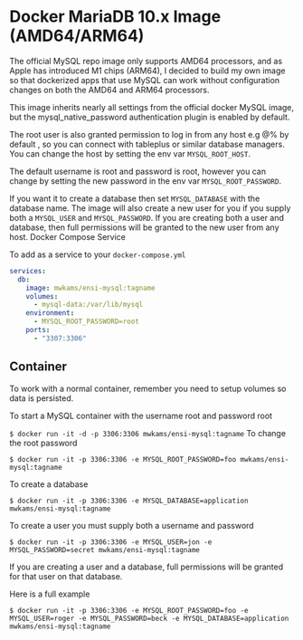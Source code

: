 # Docker MariaDB 10.x Image (AMD64/ARM64)

The official MySQL repo image only supports AMD64 processors, and as Apple has introduced M1 chips (ARM64), I decided to build my own image so that dockerized apps that use MySQL can work without configuration changes on both the AMD64 and ARM64 processors.

This image inherits nearly all settings from the official docker MySQL image, but the mysql_native_password authentication plugin is enabled by default.

The root user is also granted permission to log in from any host e.g @% by default , so you can connect with tableplus or similar database managers. You can change the host by setting the env var `MYSQL_ROOT_HOST`.

The default username is root and password is root, however you can change by setting the new password in the env var `MYSQL_ROOT_PASSWORD`.

If you want it to create a database then set `MYSQL_DATABASE` with the database name. The image will also create a new user for you if you supply both a `MYSQL_USER` and `MYSQL_PASSWORD`. If you are creating both a user and database, then full permissions will be granted to the new user from any host.
Docker Compose Service

To add as a service to your `docker-compose.yml`

```yml
services:
  db:
    image: mwkams/ensi-mysql:tagname
    volumes:
      - mysql-data:/var/lib/mysql
    environment:
      - MYSQL_ROOT_PASSWORD=root
    ports:
      - "3307:3306"
```

## Container

To work with a normal container, remember you need to setup volumes so data is persisted.

To start a MySQL container with the username root and password root

`$ docker run -it -d -p 3306:3306 mwkams/ensi-mysql:tagname`
To change the root password

`$ docker run -it -p 3306:3306 -e MYSQL_ROOT_PASSWORD=foo mwkams/ensi-mysql:tagname`

To create a database

`$ docker run -it -p 3306:3306 -e MYSQL_DATABASE=application mwkams/ensi-mysql:tagname`

To create a user you must supply both a username and password

`$ docker run -it -p 3306:3306 -e MYSQL_USER=jon -e MYSQL_PASSWORD=secret mwkams/ensi-mysql:tagname` 

If you are creating a user and a database, full permissions will be granted for that user on that database.

Here is a full example

`$ docker run -it -p 3306:3306 -e MYSQL_ROOT_PASSWORD=foo -e MYSQL_USER=roger -e MYSQL_PASSWORD=beck -e MYSQL_DATABASE=application mwkams/ensi-mysql:tagname`
